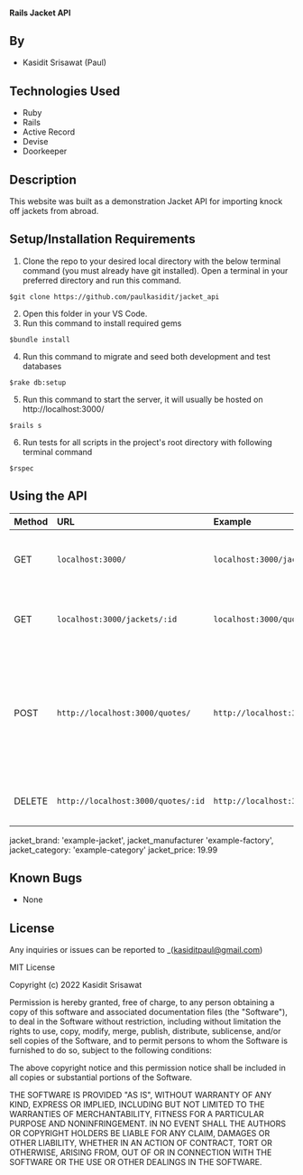 #### Rails Jacket API
## By

* Kasidit Srisawat (Paul)

## Technologies Used

* Ruby 
* Rails 
* Active Record
* Devise 
* Doorkeeper

## Description

This website was built as a demonstration Jacket API for importing knock off jackets from abroad. 

## Setup/Installation Requirements

1. Clone the repo to your desired local directory with the below terminal command (you must already have git installed). Open a terminal in your preferred directory and run this command. 

```
$git clone https://github.com/paulkasidit/jacket_api
``` 
2. Open this folder in your VS Code. 
3. Run this command to install required gems
``` 
$bundle install
``` 
4. Run this command to migrate and seed both development and test databases 
``` 
$rake db:setup
```
5. Run this command to start the server, it will usually be hosted on http://localhost:3000/
``` 
$rails s 
```
6. Run tests for all scripts in the project's root directory with following terminal command
``` 
$rspec 
``` 

## Using the API 


| Method  | URL | Example | Result | Params |
| :--- |:---| :---| :---| :---|
|GET| `localhost:3000/` |`localhost:3000/jackets`| Returns a list of all jackets in the database| None required |
|GET|`localhost:3000/jackets/:id`| `localhost:3000/quotes/38`| Returns all information related to jacket with ID=1| :id - The id of a particular jacket (required) |
|POST|`http://localhost:3000/quotes/`| `http://localhost:3000/quotes/` | Adds jacket to database. If POST is succesfull, returns database object for newly created jacket.| | 
|DELETE|`http://localhost:3000/quotes/:id`|`http://localhost:3000/jackets/1`|Deletes the jacket with ID=1 from database| :id - id of the jacket to delete |

jacket_brand: 'example-jacket',
jacket_manufacturer 'example-factory', 
jacket_category: 'example-category' 
jacket_price: 19.99 
## Known Bugs

* None

## License

Any inquiries or issues can be reported to _(kasiditpaul@gmail.com)

MIT License

Copyright (c) 2022 Kasidit Srisawat

Permission is hereby granted, free of charge, to any person obtaining a copy
of this software and associated documentation files (the "Software"), to deal
in the Software without restriction, including without limitation the rights
to use, copy, modify, merge, publish, distribute, sublicense, and/or sell
copies of the Software, and to permit persons to whom the Software is
furnished to do so, subject to the following conditions:

The above copyright notice and this permission notice shall be included in all
copies or substantial portions of the Software.

THE SOFTWARE IS PROVIDED "AS IS", WITHOUT WARRANTY OF ANY KIND, EXPRESS OR
IMPLIED, INCLUDING BUT NOT LIMITED TO THE WARRANTIES OF MERCHANTABILITY,
FITNESS FOR A PARTICULAR PURPOSE AND NONINFRINGEMENT. IN NO EVENT SHALL THE
AUTHORS OR COPYRIGHT HOLDERS BE LIABLE FOR ANY CLAIM, DAMAGES OR OTHER
LIABILITY, WHETHER IN AN ACTION OF CONTRACT, TORT OR OTHERWISE, ARISING FROM,
OUT OF OR IN CONNECTION WITH THE SOFTWARE OR THE USE OR OTHER DEALINGS IN THE
SOFTWARE.